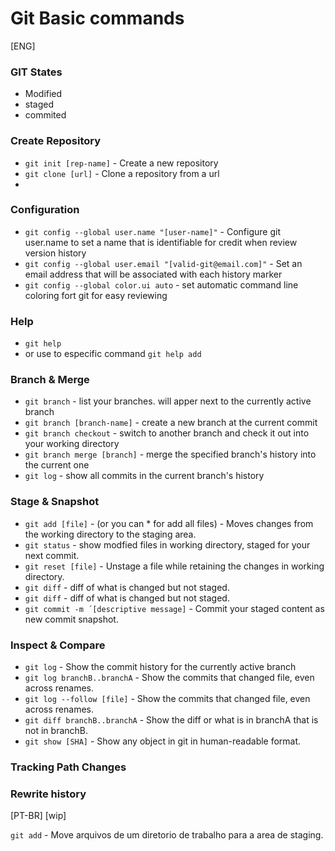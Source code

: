 # Git Basic commands

[ENG]

### GIT States

- Modified
- staged
- commited

### Create Repository

- `git init [rep-name]` - Create a new repository
- `git clone [url]` - Clone a repository from a url
-

### Configuration

- `git config --global user.name "[user-name]"` - Configure git user.name to set a name that is identifiable for credit when review version history
- `git config --global user.email "[valid-git@email.com]"` - Set an email address that will be associated with each history marker
- `git config --global color.ui auto` - set automatic command line coloring fort git for easy reviewing

### Help

- `git help`
- or use to especific command `git help add`

### Branch & Merge

- `git branch` - list your branches. will apper next to the currently active branch
- `git branch [branch-name]` - create a new branch at the current commit
- `git branch checkout` - switch to another branch and check it out into your working directory
- `git branch merge [branch]` - merge the specified branch's history into the current one
- `git log` - show all commits in the current branch's history

### Stage & Snapshot

- `git add [file]` - (or you can \* for add all files) - Moves changes from the working directory to the staging area.
- `git status` - show modfied files in working directory, staged for your next commit.
- `git reset [file]` - Unstage a file while retaining the changes in working directory.
- `git diff` - diff of what is changed but not staged.
- `git diff` - diff of what is changed but not staged.
- `git commit -m ´[descriptive message]` - Commit your staged content as new commit snapshot.

### Inspect & Compare

- `git log` - Show the commit history for the currently active branch
- `git log branchB..branchA` - Show the commits that changed file, even across renames.
- `git log --follow [file]` - Show the commits that changed file, even across renames.
- `git diff branchB..branchA` - Show the diff or what is in branchA that is not in branchB.
- `git show [SHA]` - Show any object in git in human-readable format.

### Tracking Path Changes

### Rewrite history

[PT-BR] [wip]

`git add` - Move arquivos de um diretorio de trabalho para a area de staging.
